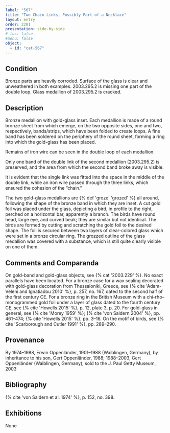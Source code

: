 ```yaml
---
label: "567"
title: "Two Chain Links, Possibly Part of a Necklace"
layout: entry
order: 2201
presentation: side-by-side
# toc: false
#menu: false 
object:
  - id: "cat-567"
---
```


## Condition

Bronze parts are heavily corroded. Surface of the glass is clear and unweathered in both examples. 2003.295.2 is missing one part of the double loop. Glass medallion of 2003.295.2 is cracked.

## Description

Bronze medallion with gold-glass inset. Each medallion is made of a round bronze sheet from which emerge, on the two opposite sides, one and two, respectively, bands/strips, which have been folded to create loops. A fine band has been soldered on the periphery of the round sheet, forming a ring into which the gold-glass has been placed.

Remains of iron wire can be seen in the double loop of each medallion.

Only one band of the double link of the second medallion (2003.295.2) is preserved, and the area from which the second band broke away is visible.

It is evident that the single link was fitted into the space in the middle of the double link, while an iron wire passed through the three links, which ensured the cohesion of the “chain.”

The two gold-glass medallions are {% def 'groze' 'grozed' %} all around, following the shape of the bronze band in which they are inset. A cut gold foil was placed under the glass, depicting a bird, in profile to the right, perched on a horizontal bar, apparently a branch. The birds have round head, large eye, and curved beak; they are similar but not identical. The birds are formed by cutting and scratching the gold foil to the desired shape. The foil is secured between two layers of clear-colored glass which were set in a bronze circular ring. The grozzed outline of the glass medallion was covered with a substance, which is still quite clearly visible on one of them.

## Comments and Comparanda

On gold-band and gold-glass objects, see {% cat '2003.229' %}. No exact parallels have been located. For a bronze case for a wax sealing decorated with gold-glass decoration from Thessaloniki, Greece, see {% cite 'Adam-Veleni and Ignatiadou 2010' %}, p. 257, no. 167, dated to the second half of the first century CE. For a bronze ring in the British Museum with a chi-rho–monogrammed gold foil under a layer of glass dated to the fourth century CE, see {% cite 'Howells 2015' %}, p. 12, plate 3, p. 20. For gold-glass in general, see {% cite 'Morey 1959' %}; {% cite 'von Saldern 2004' %}, pp. 461–474; {% cite 'Howells 2015' %}, pp. 3–16. On the motif of birds, see {% cite 'Scarborough and Cutler 1991' %}, pp. 289–290.

## Provenance

By 1974–1988, Erwin Oppenländer, 1901–1988 (Waiblingen, Germany), by inheritance to his son, Gert Oppenländer, 1988; 1988–2003, Gert Oppenländer (Waiblingen, Germany), sold to the J. Paul Getty Museum, 2003

## Bibliography

{% cite 'von Saldern et al. 1974' %}, p. 152, no. 398.

## Exhibitions

None